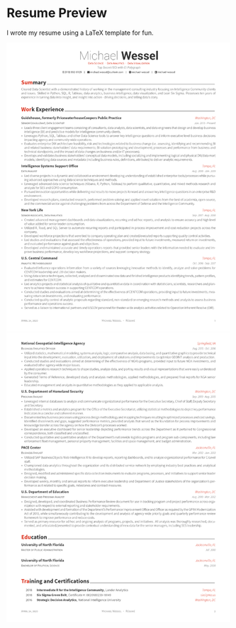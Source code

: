 # Resume Preview
I wrote my resume using a LaTeX template for fun.

 ![resume-0](static/resume-0.PNG)
 ![resume-1](static/resume-1.PNG)